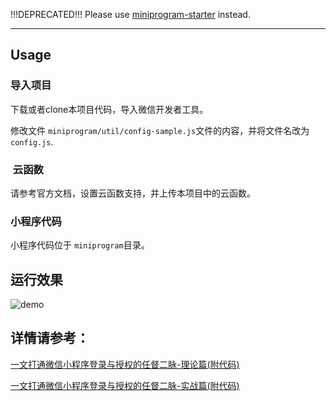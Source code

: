 !!!DEPRECATED!!!
Please use [miniprogram-starter](https://github.com/jiji262/miniprogram-starter) instead.

-------------------------


## Usage

### 导入项目

下载或者clone本项目代码，导入微信开发者工具。

修改文件 `miniprogram/util/config-sample.js`文件的内容，并将文件名改为`config.js`.

###  云函数

请参考官方文档，设置云函数支持，并上传本项目中的云函数。

### 小程序代码

小程序代码位于 `miniprogram`目录。

## 运行效果

![demo](demo.gif)

## 详情请参考：

[一文打通微信小程序登录与授权的任督二脉-理论篇(附代码)](https://github.com/jiji262/wechat-miniprogram-login-boilerplate/issues/1)

[一文打通微信小程序登录与授权的任督二脉-实战篇(附代码)](https://github.com/jiji262/wechat-miniprogram-login-boilerplate/issues/2)
